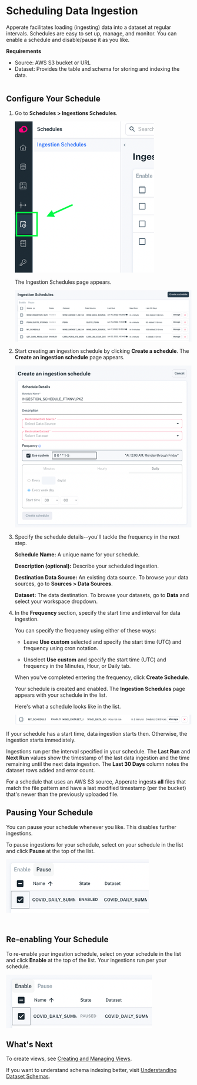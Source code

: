 # Scheduling Data Ingestion

Apperate facilitates loading (ingesting) data into a dataset at regular intervals. Schedules are easy to set up, manage, and monitor. You can enable a schedule and disable/pause it as you like.

**Requirements**

- Source: AWS S3 bucket or URL
- Dataset: Provides the table and schema for storing and indexing the data.

``` {tip} You can create a data source automatically as your create a dataset. After you create the dataset, you can verify the data source on the Data Sources page by sorting the data sources on the **Last updated** column.
```

## Configure Your Schedule

1. Go to **Schedules > Ingestions Schedules**.

    ![](./scheduling-data-ingestion/schedules-in-nav.png)

    The Ingestion Schedules page appears.

    ![](./scheduling-data-ingestion/ingestion-schedules.png)

1. Start creating an ingestion schedule by clicking **Create a schedule**. The **Create an ingestion schedule** page appears.

    ![](./scheduling-data-ingestion/create-schedule.png)

1. Specify the schedule details--you'll tackle the frequency in the next step.

    **Schedule Name:** A unique name for your schedule.

    **Description (optional):** Describe your scheduled ingestion.

    **Destination Data Source:** An existing data source. To browse your data sources, go to **Sources > Data Sources**.

    **Dataset:** The data destination. To browse your datasets, go to **Data** and select your workspace dropdown.

1. In the **Frequency** section, specify the start time and interval for data ingestion.

    You can specify the frequency using either of these ways:

    - Leave **Use custom** selected and specify the start time (UTC) and frequency using cron notation. 
    
    - Unselect **Use custom** and specify the start time (UTC) and frequency in the Minutes, Hour, or Daily tab.

    When you've completed entering the frequency, click **Create Schedule**.
    
    Your schedule is created and enabled. The **Ingestion Schedules** page appears with your schedule in the list.
    
    Here's what a schedule looks like in the list.

    ![](./scheduling-data-ingestion/my-schedule-has-not-run.png)

If your schedule has a start time, data ingestion starts then. Otherwise, the ingestion starts immediately.

Ingestions run per the interval specified in your schedule. The **Last Run** and **Next Run** values show the timestamp of the last data ingestion and the time remaining until the next data ingestion. The **Last 30 Days** column notes the dataset rows added and error count.

For a schedule that uses an AWS S3 source, Apperate ingests **all** files that match the file pattern and have a last modified timestamp (per the bucket) that's newer than the previously uploaded file.

## Pausing Your Schedule

You can pause your schedule whenever you like. This disables further ingestions.

To pause ingestions for your schedule, select on your schedule in the list and click **Pause** at the top of the list.

![](./scheduling-data-ingestion/pause-schedule.png)

``` {important} Pausing a schedule DOES NOT stop any current ingestion, it only disables upcoming ingestions.
```

``` {important} The **Ingestion Schedules** page continues to show the time until the next data ingestion for each schedule. This gives you context for enabling the schedules with regards to their upcoming ingestions.
```

## Re-enabling Your Schedule

To re-enable your ingestion schedule, select on your schedule in the list and click **Enable** at the top of the list. Your ingestions run per your schedule.

![](./scheduling-data-ingestion/enable-schedule.png)

## What's Next

To create views, see [Creating and Managing Views](../managing-your-data/creating-and-managing-views.md).

If you want to understand schema indexing better, visit [Understanding Dataset Schemas](../managing-your-data/understanding-datasets.md).